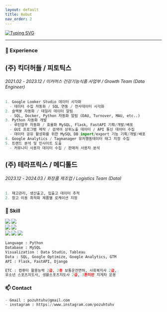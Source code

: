 ```yaml
---
layout: default
title: Aobut
nav_order: 2
---
```


[![Typing SVG](https://readme-typing-svg.herokuapp.com?font=Inconsolata&duration=2500&pause=500&random=false&width=435&lines=Hello+world!+I'm+Hyeonseok-Cho;Welcome+to+My+Channel)](https://git.io/typing-svg)

* * *

### **🔭**  Experience
## (주) 킥더허들 / 피토틱스
###### 2021.02 - 2023.12 / 이커머스 건강기능식품 사업부 / Growth Team (Data Engineer)
```python
1. Google Looker Studio 데이터 시각화
  - 데이터 수집 자동화 / SQL 연동 / 전사데이터 시각화
2. 슬랙봇 자동화 / 데일리 데이터 알림
  - SQL, Docker, Python 자동화 알림 (DAU, Turnover, MAU, etc..)
3. Python 자동화 개발
  - 루틴업무 자동화 / 효율화 MySQL, Flask, FastAPI 기획/개발/배포
  - GUI 프로그램 제작 / 검색어 상위노출 데이터 / API 통신 데이터 수집
  - 데이터 공유 활성화를 위한 MySQL DB import/export 기능 기획/개발/배포
4. Google Analytics / Tagmanager 유저행동데이터 태그 지정 수집
5. 트랜드 분석 및 인사이트 도출
  - 커뮤니티 사용자 데이터 수집 / 판매처 사용자 분석
```
## (주) 테라프릭스 / 메디톨드
###### 2023.12 - 2024.03 / 화장품 제조업 / Logistics Team (Data)
```python
1. 재고관리, 생산출고, 입출고 데이터 추적
2. 창고 이동 최적화 제품별 로케이션 지정
```

<div align='left'><h3><b>🌱 Skill </b></h3>
<img src="https://img.shields.io/badge/Python-3776AB?style=flat-square&logo=Python&logoColor=white"/>
<img src="https://img.shields.io/badge/MySQL-3776AB?style=flat-square&logo=MySQL&logoColor=white"/><br/>
<img src="https://img.shields.io/badge/Django-darkgreen?style=flat-square&logo=django&logoColor=white"/>
<img src="https://img.shields.io/badge/FastAPI-3776AB?style=flat-square&logo=FastAPI&logoColor=white"/><br/>
<img src="https://img.shields.io/badge/Tableau-800080?style=flat-square&logo=Tableau&logoColor=white"/>
<img src="https://img.shields.io/badge/Slack-800080?style=flat-square&logo=Slack&logoColor=white"/>
<img src="https://img.shields.io/badge/Github-black?style=flat-square&logo=Github&logoColor=white"/><br/>
  
```python
Language : Python
Database : MySQL
Visualization : Data Studio, Tableau
Data : SQL, Google Optimize, Google Analytics, GTM
API : Flask, FastAPI, Django

ETC : 컴퓨터 활용능력 2급, 2종 보통운전면허, 사회복지사 2급,
유소년 스포츠지도사, 생활스포츠지도사 2급, 3톤미만 지게차 운용
```

<div align='left'><h3><b>📫 Contact </b></h3>

```python
- Gmail : pozuhtuhv@gmail.com
- instagram : https://www.instagram.com/pozuhtuhv
```
  
  <!--
**pozuhtuhv/pozuhtuhv** is a ✨ _special_ ✨ repository because its `README.md` (this file) appears on your GitHub profile.

Here are some ideas to get you started:

- 🔭 I’m currently working on ...
- 🌱 I’m currently learning ...
- 👯 I’m looking to collaborate on ...
- 🤔 I’m looking for help with ...
- 💬 Ask me about ...
- 📫 How to reach me: ...
- 😄 Pronouns: ...
- ⚡ Fun fact: ...
-->
